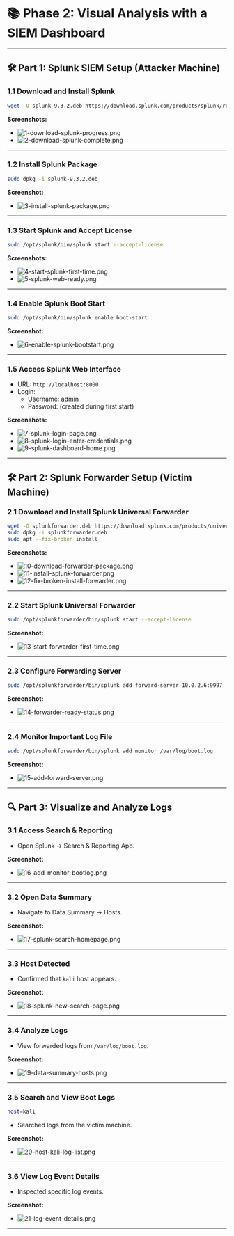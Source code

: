 
# 📚 Phase 2: Visual Analysis with a SIEM Dashboard

---

## 🛠️ Part 1: Splunk SIEM Setup (Attacker Machine)

### 1.1 Download and Install Splunk

```bash
wget -O splunk-9.3.2.deb https://download.splunk.com/products/splunk/releases/9.3.2/linux/splunk-9.3.2-d8bb32809498-linux-2.6-amd64.deb
```

**Screenshots:**
- ![1-download-splunk-progress.png](./screenshots/1-download-splunk-progress.png)
- ![2-download-splunk-complete.png](./screenshots/2-download-splunk-complete.png)

---

### 1.2 Install Splunk Package

```bash
sudo dpkg -i splunk-9.3.2.deb
```

**Screenshot:**
- ![3-install-splunk-package.png](./screenshots/3-install-splunk-package.png)

---

### 1.3 Start Splunk and Accept License

```bash
sudo /opt/splunk/bin/splunk start --accept-license
```

**Screenshots:**
- ![4-start-splunk-first-time.png](./screenshots/4-start-splunk-first-time.png)
- ![5-splunk-web-ready.png](./screenshots/5-splunk-web-ready.png)

---

### 1.4 Enable Splunk Boot Start

```bash
sudo /opt/splunk/bin/splunk enable boot-start
```

**Screenshot:**
- ![6-enable-splunk-bootstart.png](./screenshots/6-enable-splunk-bootstart.png)

---

### 1.5 Access Splunk Web Interface

- URL: `http://localhost:8000`
- Login:
  - Username: admin
  - Password: (created during first start)

**Screenshots:**
- ![7-splunk-login-page.png](./screenshots/7-splunk-login-page.png)
- ![8-splunk-login-enter-credentials.png](./screenshots/8-splunk-login-enter-credentials.png)
- ![9-splunk-dashboard-home.png](./screenshots/9-splunk-dashboard-home.png)

---

## 🛠️ Part 2: Splunk Forwarder Setup (Victim Machine)

### 2.1 Download and Install Splunk Universal Forwarder

```bash
wget -O splunkforwarder.deb https://download.splunk.com/products/universalforwarder/releases/9.4.1/linux/splunkforwarder-9.4.1-e3bdab203ac8-linux-arm64.deb
sudo dpkg -i splunkforwarder.deb
sudo apt --fix-broken install
```

**Screenshots:**
- ![10-download-forwarder-package.png](./screenshots/10-download-forwarder-package.png)
- ![11-install-splunk-forwarder.png](./screenshots/11-install-splunk-forwarder.png)
- ![12-fix-broken-install-forwarder.png](./screenshots/12-fix-broken-install-forwarder.png)

---

### 2.2 Start Splunk Universal Forwarder

```bash
sudo /opt/splunkforwarder/bin/splunk start --accept-license
```

**Screenshot:**
- ![13-start-forwarder-first-time.png](./screenshots/13-start-forwarder-first-time.png)

---

### 2.3 Configure Forwarding Server

```bash
sudo /opt/splunkforwarder/bin/splunk add forward-server 10.0.2.6:9997
```

**Screenshot:**
- ![14-forwarder-ready-status.png](./screenshots/14-forwarder-ready-status.png)

---

### 2.4 Monitor Important Log File

```bash
sudo /opt/splunkforwarder/bin/splunk add monitor /var/log/boot.log
```

**Screenshot:**
- ![15-add-forward-server.png](./screenshots/15-add-forward-server.png)

---

## 🔍 Part 3: Visualize and Analyze Logs

### 3.1 Access Search & Reporting

- Open Splunk → Search & Reporting App.

**Screenshot:**
- ![16-add-monitor-bootlog.png](./screenshots/16-add-monitor-bootlog.png)

---

### 3.2 Open Data Summary

- Navigate to Data Summary → Hosts.

**Screenshot:**
- ![17-splunk-search-homepage.png](./screenshots/17-splunk-search-homepage.png)

---

### 3.3 Host Detected

- Confirmed that `kali` host appears.

**Screenshot:**
- ![18-splunk-new-search-page.png](./screenshots/18-splunk-new-search-page.png)

---

### 3.4 Analyze Logs

- View forwarded logs from `/var/log/boot.log`.

**Screenshot:**
- ![19-data-summary-hosts.png](./screenshots/19-data-summary-hosts.png)

---

### 3.5 Search and View Boot Logs

```bash
host=kali
```

- Searched logs from the victim machine.

**Screenshot:**
- ![20-host-kali-log-list.png](./screenshots/20-host-kali-log-list.png)

---

### 3.6 View Log Event Details

- Inspected specific log events.

**Screenshot:**
- ![21-log-event-details.png](./screenshots/21-log-event-details.png)

---
